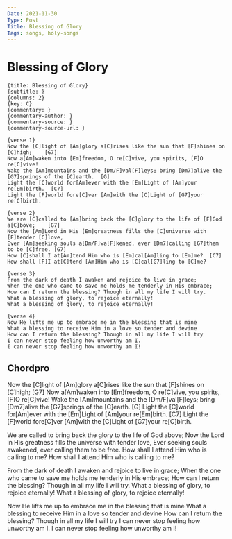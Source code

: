 ```yaml
---
Date: 2021-11-30
Type: Post
Title: Blessing of Glory
Tags: songs, holy-songs
---
```


# Blessing of Glory

```chordpro
{title: Blessing of Glory}
{subtitle: }
{columns: 2}
{key: C}
{commentary: }
{commentary-author: }
{commentary-source: }
{commentary-source-url: }

{verse 1}
Now the [C]light of [Am]glory a[C]rises like the sun that [F]shines on [C]high;    [G7]
Now a[Am]waken into [Em]freedom, O re[C]vive, you spirits, [F]O re[C]vive!
Wake the [Am]mountains and the [Dm/F]val[F]leys; bring [Dm7]alive the [G7]springs of the [C]earth.  [G]
Light the [C]world for[Am]ever with the [Em]Light of [Am]your re[Em]birth.  [C7]
Light the [F]world fore[C]ver [Am]with the [C]Light of [G7]your re[C]birth.

{verse 2}
We are [C]called to [Am]bring back the [C]glory to the life of [F]God a[C]bove;    [G7]
Now the [Am]Lord in His [Em]greatness fills the [C]universe with [F]tender [C]love,
Ever [Am]seeking souls a[Dm/F]wa[F]kened, ever [Dm7]calling [G7]them to be [C]free. [G7]
How [C]shall I at[Am]tend Him who is [Em]cal[Am]ling to [Em]me?  [C7]
How shall [F]I at[C]tend [Am]Him who is [C]cal[G7]ling to [C]me?

{verse 3}
From the dark of death I awaken and rejoice to live in grace;
When the one who came to save me holds me tenderly in His embrace;
How can I return the blessing? Though in all my life I will try.
What a blessing of glory, to rejoice eternally!
What a blessing of glory, to rejoice eternally!

{verse 4}
Now He lifts me up to embrace me in the blessing that is mine
What a blessing to receive Him in a love so tender and devine
How can I return the blessing? Though in all my life I will try
I can never stop feeling how unworthy am I.
I can never stop feeling how unworthy am I!
```

## Chordpro
Now the [C]light of [Am]glory a[C]rises like the sun that [F]shines on [C]high;    [G7]
Now a[Am]waken into [Em]freedom, O re[C]vive, you spirits, [F]O re[C]vive!
Wake the [Am]mountains and the [Dm/F]val[F]leys; bring [Dm7]alive the [G7]springs of the [C]earth.  [G]
Light the [C]world for[Am]ever with the [Em]Light of [Am]your re[Em]birth.  [C7]
Light the [F]world fore[C]ver [Am]with the [C]Light of [G7]your re[C]birth.

We are called to bring back the glory to the life of God above;
Now the Lord in His greatness fills the universe with tender love,
Ever seeking souls awakened, ever calling them to be free.
How shall I attend Him who is calling to me?
How shall I attend Him who is calling to me?

From the dark of death I awaken and rejoice to live in grace;
When the one who came to save me holds me tenderly in His embrace;
How can I return the blessing? Though in all my life I will try.
What a blessing of glory, to rejoice eternally!
What a blessing of glory, to rejoice eternally!

Now He lifts me up to embrace me in the blessing that is mine
What a blessing to receive Him in a love so tender and devine
How can I return the blessing? Though in all my life I will try
I can never stop feeling how unworthy am I.
I can never stop feeling how unworthy am I!
